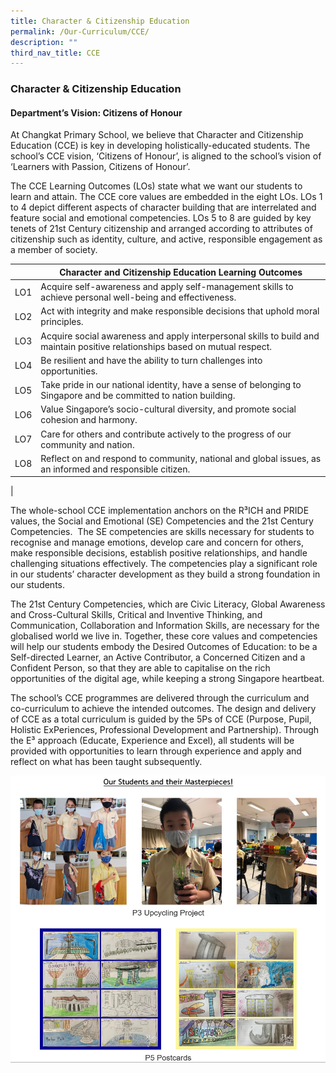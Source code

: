 ```yaml
---
title: Character & Citizenship Education
permalink: /Our-Curriculum/CCE/
description: ""
third_nav_title: CCE
---
```

### Character & Citizenship Education

#### Department’s Vision: Citizens of Honour
At Changkat Primary School, we believe that Character and Citizenship Education (CCE) is key in developing holistically-educated students. The school’s CCE vision, ‘Citizens of Honour’, is aligned to the school’s vision of ‘Learners with Passion, Citizens of Honour’.

The CCE Learning Outcomes (LOs) state what we want our students to learn and attain. The CCE core values are embedded in the eight LOs. LOs 1 to 4 depict different aspects of character building that are interrelated and feature social and emotional competencies. LOs 5 to 8 are guided by key tenets of 21st Century citizenship and arranged according to attributes of citizenship such as identity, culture, and active, responsible engagement as a member of society.

|  | Character and Citizenship Education Learning Outcomes |
|---|---|
| LO1 | Acquire self-awareness and apply self-management skills to achieve personal well-being and effectiveness. |
| LO2 | Act with integrity and make responsible decisions that uphold moral principles. |
| LO3 | Acquire social awareness and apply interpersonal skills to build and maintain positive relationships based on mutual respect. |
| LO4 | Be resilient and have the ability to turn challenges into opportunities. |
| LO5 | Take pride in our national identity, have a sense of belonging to Singapore and be committed to nation building. |
| LO6 | Value Singapore’s socio-cultural diversity, and promote social cohesion and harmony. |
| LO7 | Care for others and contribute actively to the progress of our community and nation. |
| LO8 | Reflect on and respond to community, national and global issues, as an informed and responsible citizen. |
|

The whole-school CCE implementation anchors on the R³ICH and PRIDE values, the Social and Emotional (SE) Competencies and the 21st Century Competencies.  The SE competencies are skills necessary for students to recognise and manage emotions, develop care and concern for others, make responsible decisions, establish positive relationships, and handle challenging situations effectively. The competencies play a significant role in our students’ character development as they build a strong foundation in our students.

The 21st Century Competencies, which are Civic Literacy, Global Awareness and Cross-Cultural Skills, Critical and Inventive Thinking, and Communication, Collaboration and Information Skills, are necessary for the globalised world we live in. Together, these core values and competencies will help our students embody the Desired Outcomes of Education: to be a Self-directed Learner, an Active Contributor, a Concerned Citizen and a Confident Person, so that they are able to capitalise on the rich opportunities of the digital age, while keeping a strong Singapore heartbeat.

The school’s CCE programmes are delivered through the curriculum and co-curriculum to achieve the intended outcomes. The design and delivery of CCE as a total curriculum is guided by the 5Ps of CCE (Purpose, Pupil, Holistic ExPeriences, Professional Development and Partnership). Through the E³ approach (Educate, Experience and Excel), all students will be provided with opportunities to learn through experience and apply and reflect on what has been taught subsequently.

![](/images/CCE.png)